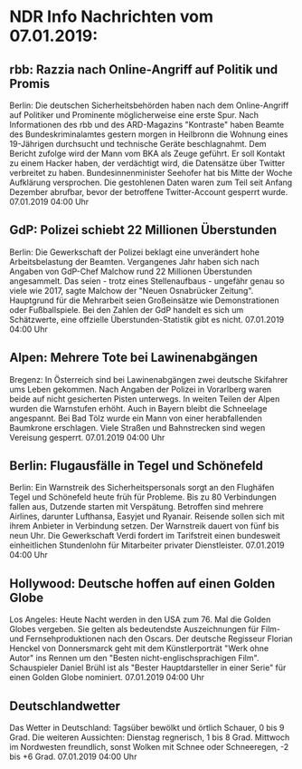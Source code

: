 # NDR Info Nachrichten vom 07.01.2019:


## rbb: Razzia nach Online-Angriff auf Politik und Promis
Berlin: Die deutschen Sicherheitsbehörden haben nach dem Online-Angriff auf Politiker und Prominente möglicherweise eine erste Spur. Nach Informationen des rbb und des ARD-Magazins "Kontraste" haben Beamte des Bundeskriminalamtes gestern morgen in Heilbronn die Wohnung  eines 19-Jährigen durchsucht und technische Geräte beschlagnahmt. Dem Bericht zufolge wird der Mann vom BKA als Zeuge geführt. Er soll Kontakt zu einem Hacker haben, der verdächtigt wird, die Datensätze über Twitter verbreitet zu haben. Bundesinnenminister Seehofer hat bis Mitte der Woche Aufklärung versprochen. Die gestohlenen Daten waren zum Teil seit Anfang Dezember abrufbar, bevor der betroffene Twitter-Account gesperrt wurde. 07.01.2019 04:00 Uhr 

## GdP: Polizei schiebt 22 Millionen Überstunden
Berlin: Die Gewerkschaft der Polizei beklagt eine unverändert hohe Arbeitsbelastung der Beamten. Vergangenes Jahr haben sich nach Angaben von GdP-Chef Malchow rund 22 Millionen Überstunden angesammelt. Das seien - trotz eines Stellenaufbaus - ungefähr genau so viele wie 2017, sagte Malchow der "Neuen Osnabrücker Zeitung". Hauptgrund für die Mehrarbeit seien Großeinsätze wie Demonstrationen oder Fußballspiele. Bei den Zahlen der GdP handelt es sich um Schätzwerte, eine offzielle Überstunden-Statistik gibt es nicht. 07.01.2019 04:00 Uhr 

## Alpen: Mehrere Tote bei Lawinenabgängen
Bregenz: In Österreich sind bei Lawinenabgängen zwei deutsche Skifahrer ums Leben gekommen. Nach Angaben der Polizei in Vorarlberg waren beide auf nicht gesicherten Pisten unterwegs. In weiten Teilen der Alpen wurden die Warnstufen erhöht. Auch in Bayern bleibt die Schneelage angespannt. Bei Bad Tölz wurde ein Mann von einer herabfallenden Baumkrone erschlagen. Viele Straßen und Bahnstrecken sind wegen Vereisung gesperrt. 07.01.2019 04:00 Uhr 

## Berlin: Flugausfälle in Tegel und Schönefeld
Berlin: Ein Warnstreik des Sicherheitspersonals sorgt an den Flughäfen Tegel und Schönefeld heute früh für Probleme. Bis zu 80 Verbindungen fallen aus, Dutzende starten mit Verspätung. Betroffen sind mehrere Airlines, darunter Lufthansa, Easyjet und Ryanair. Reisende sollen sich mit ihrem Anbieter in Verbindung setzen. Der Warnstreik dauert von fünf bis neun Uhr. Die Gewerkschaft Verdi fordert im Tarifstreit einen bundesweit einheitlichen Stundenlohn für Mitarbeiter privater Dienstleister. 07.01.2019 04:00 Uhr 

## Hollywood: Deutsche hoffen auf einen Golden Globe
Los Angeles: Heute Nacht werden in den USA zum 76. Mal die Golden Globes vergeben. Sie gelten als bedeutendste Auszeichnungen für Film- und Fernsehproduktionen nach den Oscars. Der deutsche Regisseur Florian Henckel von Donnersmarck geht mit dem Künstlerporträt "Werk ohne Autor" ins Rennen um den "Besten nicht-englischsprachigen Film". Schauspieler Daniel Brühl ist als "Bester Hauptdarsteller in einer Serie" für einen Golden Globe nominiert. 07.01.2019 04:00 Uhr 

## Deutschlandwetter
Das Wetter in Deutschland: Tagsüber bewölkt und örtlich Schauer, 0 bis 9 Grad. Die weiteren Aussichten:
Dienstag regnerisch, 1 bis 8 Grad. Mittwoch im Nordwesten freundlich, sonst Wolken mit Schnee oder Schneeregen, -2 bis +6 Grad. 07.01.2019 04:00 Uhr 
